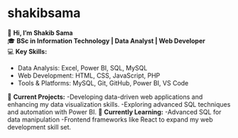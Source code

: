 # shakibsama
👋 **Hi, I’m Shakib Sama**   
🎓 **BSc in Information Technology | Data Analyst | Web Developer**  
💻 **Key Skills:**   
- Data Analysis: Excel, Power BI, SQL, MySQL
- Web Development: HTML, CSS, JavaScript, PHP
- Tools &amp; Platforms: MySQL, Git, GitHub, Power BI, VS Code
  
🔨 **Current Projects:**
-Developing data-driven web applications and enhancing my data visualization skills.
-Exploring advanced SQL techniques and automation with Power BI.
🌱 **Currently Learning:**
-Advanced SQL for data manipulation
-Frontend frameworks like React to expand my web development skill set.  
